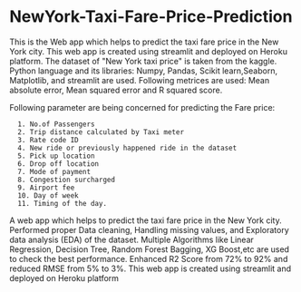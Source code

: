 # NewYork-Taxi-Fare-Price-Prediction
This is the Web app which helps to predict the taxi fare price in the New York city.
This web app is created using streamlit and deployed on Heroku platform.
The dataset of "New York taxi price" is taken from the kaggle.
Python language and its libraries: Numpy, Pandas, Scikit learn,Seaborn, Matplotlib, and streamlit are used.
Following metrices are used: Mean absolute error, Mean squared error and R squared score.

Following parameter are being concerned for predicting the Fare price: 

      1. No.of Passengers
      2. Trip distance calculated by Taxi meter
      3. Rate code ID 
      4. New ride or previously happened ride in the dataset
      5. Pick up location
      6. Drop off location
      7. Mode of payment
      8. Congestion surcharged
      9. Airport fee
      10. Day of week
      11. Timing of the day.
      
A web app which helps to predict the taxi fare price in the New York city.
Performed proper Data cleaning, Handling missing values, and Exploratory data analysis (EDA) of the dataset.
Multiple Algorithms like Linear Regression, Decision Tree, Random Forest Bagging, XG Boost,etc are used to check the best performance.
Enhanced R2 Score from 72% to 92% and reduced RMSE from 5% to 3%.
This web app is created using streamlit and deployed on Heroku platform
